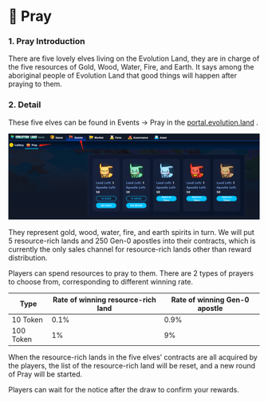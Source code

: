 # 🙏 Pray

### 1. Pray Introduction

There are five lovely elves living on the Evolution Land, they are in charge of the five resources of Gold, Wood, Water, Fire, and Earth. It says among the aboriginal people of Evolution Land that good things will happen after praying to them.

### 2. Detail

These five elves can be found in Events → Pray in the [portal.evolution.land](http://portal.evolution.land) .

![](<../.gitbook/assets/image (26).png>)

They represent gold, wood, water, fire, and earth spirits in turn. We will put 5 resource-rich lands and 250 Gen-0 apostles into their contracts, which is currently the only sales channel for resource-rich lands other than reward distribution.

Players can spend resources to pray to them. There are 2 types of prayers to choose from, corresponding to different winning rate.

| Type      | Rate of winning resource-rich land | Rate of winning Gen-0 apostle |
| --------- | ---------------------------------- | ----------------------------- |
| 10 Token  | 0.1%                               | 0.9%                          |
| 100 Token | 1%                                 | 9%                            |

When the resource-rich lands in the five elves’ contracts are all acquired by the players, the list of the resource-rich land will be reset, and a new round of Pray will be started.

Players can wait for the notice after the draw to confirm your rewards.

